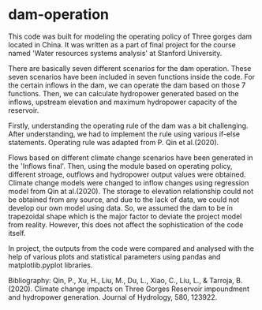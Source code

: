 # dam-operation
This code was built for modeling the operating policy of Three gorges dam located in China. It was written as a part of final project for the course named 'Water resources systems analysis' at Stanford University.

There are basically seven different scenarios for the dam operation. These seven scenarios have been included in seven functions inside the code. For the certain inflows in the dam, we can operate the dam based on those 7 functions. Then, we can calculate hydropower generated based on the inflows, upstream elevation and maximum hydropower capacity of the reservoir. 

Firstly, understanding the operating rule of the dam was a bit challenging. After understanding, we had to implement the rule using various if-else statements. Operating rule was adapted from P. Qin et al.(2020). 

Flows based on different climate change scenarios have been generated in the 'Inflows final'. Then, using the module based on operating policy, different stroage, outflows and hydropower output values were obtained. Climate change models were changed to inflow changes using regression model from Qin at al.(2020). The storage to elevation relationship could not be obtained from any source, and due to the lack of data, we could not develop our own model using data. So, we assumed the dam to be in trapezoidal shape which is the major factor to deviate the project model from reality. However, this does not affect the sophistication of the code itself.

In project, the outputs from the code were compared and analysed with the help of various plots and statistical parameters using pandas and matplotlib.pyplot libraries.


Bibliography:
Qin, P., Xu, H., Liu, M., Du, L., Xiao, C., Liu, L., & Tarroja, B. (2020). Climate change impacts on Three Gorges Reservoir impoundment and hydropower generation. Journal of Hydrology, 580, 123922.

